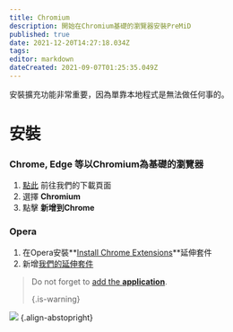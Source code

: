 ```yaml
---
title: Chromium
description: 開始在Chromium基礎的瀏覽器安裝PreMiD
published: true
date: 2021-12-20T14:27:18.034Z
tags:
editor: markdown
dateCreated: 2021-09-07T01:25:35.049Z
---
```


安裝擴充功能非常重要，因為單靠本地程式是無法做任何事的。

# 安裝
### Chrome, Edge 等以Chromium為基礎的瀏覽器
1. [點此](https://premid.app/downloads) 前往我們的下載頁面
2. 選擇 **Chromium**
3. 點擊 **新增到Chrome**

### Opera
1. 在Opera安裝**[Install Chrome Extensions](https://addons.opera.com/en/extensions/details/install-chrome-extensions/)**延伸套件
2. 新增[我們的延伸套件](https://premid.app/downloads)

> Do not forget to [add the **application**](/install). 
> 
> {.is-warning}

![](https://img.icons8.com/color/2x/chrome.png) {.align-abstopright}

